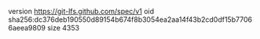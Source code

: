 version https://git-lfs.github.com/spec/v1
oid sha256:dc376deb190550d89154b674f8b3054ea2aa14f43b2cd0df15b77066aeea9809
size 4353
